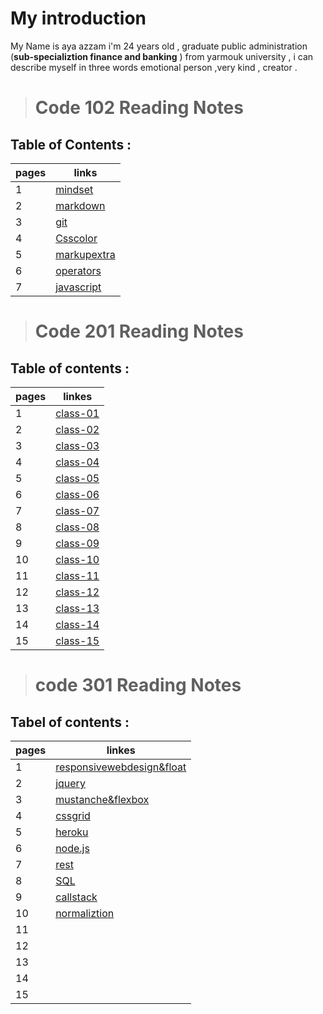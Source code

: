 # My introduction
 My Name is aya azzam i'm 24 years old , graduate public administration (**sub-specializtion finance and banking** ) from yarmouk university , i can describe myself in three words emotional person ,very kind , creator .


> # Code 102 Reading Notes
## Table of Contents :

| pages   | links                                                                                  |
| ------- | ----------------------------------------------------                                   |
| 1       |[mindset](https://ayaazzam24.github.io/reading-notes/mindset1)                          |
| 2       |[markdown](https://ayaazzam24.github.io/reading-notes/read02a)                          |
| 3       |[git](https://ayaazzam24.github.io/reading-notes/read02b)                               |
| 4       |[Csscolor](https://ayaazzam24.github.io/reading-notes/Css%20color)                      |
| 5       |[markupextra](https://ayaazzam24.github.io/reading-notes/markupextra)                   |
| 6       |[operators](https://ayaazzam24.github.io/reading-notes/operators%20and%20logical)       |
| 7       |[javascript](https://ayaazzam24.github.io/reading-notes/programming%20with%20javascript)|

> # Code 201 Reading Notes
## Table of contents :

|pages        | linkes                                                          |
| ----------- |---------------------------------------------                    |  
|  1          | [class-01](https://ayaazzam24.github.io/reading-notes/class-01) | 
|  2          | [class-02](https://ayaazzam24.github.io/reading-notes/class-02) |        
|  3          | [class-03](https://ayaazzam24.github.io/reading-notes/class-03) |   
|  4          | [class-04](https://ayaazzam24.github.io/reading-notes/class-04) |    
|  5          | [class-05](https://ayaazzam24.github.io/reading-notes/class-05) |
|  6          | [class-06](https://ayaazzam24.github.io/reading-notes/class-06) | 
|  7          | [class-07](https://ayaazzam24.github.io/reading-notes/class-07) |
|  8          | [class-08](https://ayaazzam24.github.io/reading-notes/class-08) |
|  9          | [class-09](https://ayaazzam24.github.io/reading-notes/class-09) | 
|  10         | [class-10](https://ayaazzam24.github.io/reading-notes/class-10) |
|  11         | [class-11](https://ayaazzam24.github.io/reading-notes/class-11) |
|  12         | [class-12](https://ayaazzam24.github.io/reading-notes/class-12) |
|  13         | [class-13](https://ayaazzam24.github.io/reading-notes/class-13) |
|  14         | [class-14](https://ayaazzam24.github.io/reading-notes/class-14) |
|  15         | [class-15](https://ayaazzam24.github.io/reading-notes/class-15) |    

> # code 301 Reading Notes 
## Tabel of contents :

|pages        | linkes                                                                                 |
|------------ | -------------------------------------------------                                      |
|1            |[responsivewebdesign&float](https://ayaazzam24.github.io/reading-notes/responsivewebdesign&float)                                                                                                 |
|2            |[jquery](https://ayaazzam24.github.io/reading-notes/jquery)                             |
|3            |[mustanche&flexbox](https://ayaazzam24.github.io/reading-notes/mustanche&flexbox)       |
|4            |[cssgrid](https://ayaazzam24.github.io/reading-notes/cssgrid)                           |
|5            |[heroku](https://ayaazzam24.github.io/reading-notes/heroku)                             |
|6            |[node.js](https://ayaazzam24.github.io/reading-notes/node.js)                           |
|7            |[rest](https://ayaazzam24.github.io/reading-notes/rest)                                 |
|8            |[SQL](https://ayaazzam24.github.io/reading-notes/SQL)                                   |
|9            |[callstack](https://ayaazzam24.github.io/reading-notes/callstack)                       |
|10           |[normaliztion](https://ayaazzam24.github.io/reading-notes/normaliztion)                 |
|11           |                                                                                        | 
|12           |                                                                                        |
|13           |                                                                                        |
|14           |                                                                                        |
|15           |                                                                                        |
                                                   
